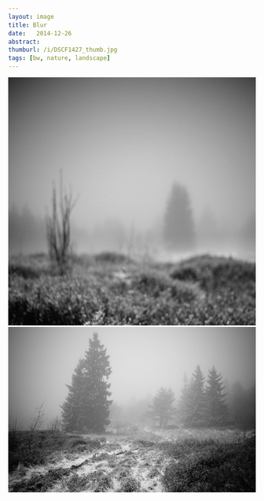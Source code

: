```yaml
---
layout: image
title: Blur
date:   2014-12-26
abstract: 
thumburl: /i/DSCF1427_thumb.jpg
tags: [bw, nature, landscape]
---
```

![](/i/DSCF1427.jpg)
![](/i/DSCF1425.jpg)

